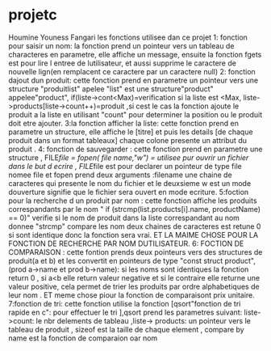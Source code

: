 # projetc
 Houmine Youness Fangari
les fonctions utilisee dan ce projet 
1: fonction pour saisir un nom:
la fonction prend un pointeur vers un tableau de characteres en parametre, elle affiche un message, ensuite la fonction fgets est pour lire l entree de lutilisateur, et aussi supprime le caractere de nouvelle lign(en remplacent ce caractere par un caractere null)
2: fonction dajout dun produit:
cette fonction prend en parametre un pointeur vers une structure "produitlist" apelee "list" est une structure"product" appelee"product", if(liste->cont<Max)=verification si la liste est <Max,
liste->products[liste->count++)=produit ,si cest le cas la fonction ajoute le produit a la liste en utilisant "count" pour determiner la position ou le produit doit etre ajouter.
3:la fonction afficher la liste: cette fonction prend en parametre un structure, elle affiche  le [titre] et puis  les details [de chaque produit dans un format tableaux] chaque colone presente un attribut du produit .
4: fonction de sauvegarder :
cette fonction prend en parametre une structure , FILE*file = fopen( file name,"w") = utilisee pur ouvrir un fichier dans le but d ecrire , FILE*file est pour declarer un pointeur de type file nomee file et fopen prend deux arguments :filename une chaine de caracteres qui presente le nom du fichier et le deuxsieme  w est un mode douverture signifie que le fichier  sera ouvert en mode ecriture.
5:foction pour la recherche  d un produit par nom :
cette fonction affiche  les produits correspandants par le nom " if (strcmp(list.products[i].name, productName) == 0)" verifie si le nom de produit dans la liste correspandant au nom donnee
"strcmp" compare les nom deux chaines de caracteres est retune 0 si sont identique donc la fonction sera vrai. ET LA MAIME CHOSE POUR LA FONCTION DE RECHERCHE PAR NOM DUTILISATEUR.
6: FOCTION DE COMPARAISON :
cette fontion prends deux pointeurs vers des structures de produit(a et b) et les convertit en pointeurs de type "const struct product",(prod a->name et prod b->name): si les noms sont identiques la fonction return 0 , si a<b elle return valeur negative et si le contraire elle returne une valeur positive, cela permet de trier  les produits par ordre alphabetiques de leur nom . ET meme chose piour la fonction de comparaisont prix unitaire.
7:fonction de tri:
cette fonction utilise la fonction [qsort"fonction de tri rapide en c": pour effectuer le tri ],qsort prend les parametres suivant: liste->count: le nbr delements de tableau ,liste-> products: un pointeur vers le tableau de produit , sizeof est la taille de chaque element , compare by name est la fonction de comparaion oar nom 

